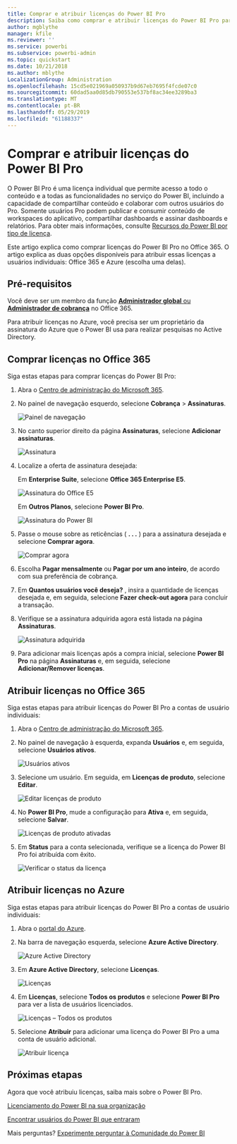 ```yaml
---
title: Comprar e atribuir licenças do Power BI Pro
description: Saiba como comprar e atribuir licenças do Power BI Pro para que os usuários possam acessar todo o conteúdo e todos os recursos no serviço do Power BI.
author: mgblythe
manager: kfile
ms.reviewer: ''
ms.service: powerbi
ms.subservice: powerbi-admin
ms.topic: quickstart
ms.date: 10/21/2018
ms.author: mblythe
LocalizationGroup: Administration
ms.openlocfilehash: 15cd5e021969a050937b9d67eb7695f4fcde07c0
ms.sourcegitcommit: 60dad5aa0d85db790553e537bf8ac34ee3289ba3
ms.translationtype: MT
ms.contentlocale: pt-BR
ms.lasthandoff: 05/29/2019
ms.locfileid: "61188337"
---
```

# <a name="purchase-and-assign-power-bi-pro-licenses"></a>Comprar e atribuir licenças do Power BI Pro

O Power BI Pro é uma licença individual que permite acesso a todo o conteúdo e a todas as funcionalidades no serviço do Power BI, incluindo a capacidade de compartilhar conteúdo e colaborar com outros usuários do Pro. Somente usuários Pro podem publicar e consumir conteúdo de workspaces do aplicativo, compartilhar dashboards e assinar dashboards e relatórios. Para obter mais informações, consulte [Recursos do Power BI por tipo de licença](service-features-license-type.md).

Este artigo explica como comprar licenças do Power BI Pro no Office 365. O artigo explica as duas opções disponíveis para atribuir essas licenças a usuários individuais: Office 365 e Azure (escolha uma delas).

## <a name="prerequisites"></a>Pré-requisitos

Você deve ser um membro da função [**Administrador global** ou **Administrador de cobrança**](https://support.office.com/article/about-office-365-admin-roles-da585eea-f576-4f55-a1e0-87090b6aaa9d) no Office 365.

Para atribuir licenças no Azure, você precisa ser um proprietário da assinatura do Azure que o Power BI usa para realizar pesquisas no Active Directory.

## <a name="purchase-licenses-in-office-365"></a>Comprar licenças no Office 365

Siga estas etapas para comprar licenças do Power BI Pro:

1. Abra o [Centro de administração do Microsoft 365](https://portal.office.com/adminportal/home#/homepage).

2. No painel de navegação esquerdo, selecione **Cobrança** > **Assinaturas**.

    ![Painel de navegação](media/service-admin-purchasing-power-bi-pro/service-purchasing-power-bi-pro-01.png)

3. No canto superior direito da página **Assinaturas**, selecione **Adicionar assinaturas**.

    ![Assinatura](media/service-admin-purchasing-power-bi-pro/service-purchasing-power-bi-pro-02.png)

4. Localize a oferta de assinatura desejada:

    Em **Enterprise Suite**, selecione **Office 365 Enterprise E5**.

    ![Assinatura do Office E5](media/service-admin-purchasing-power-bi-pro/service-purchasing-power-bi-pro-03.png)

    Em **Outros Planos**, selecione **Power BI Pro**.

    ![Assinatura do Power BI](media/service-admin-purchasing-power-bi-pro/service-purchasing-power-bi-pro-04.png)

5. Passe o mouse sobre as reticências ( **. . .** ) para a assinatura desejada e selecione **Comprar agora**.

    ![Comprar agora](media/service-admin-purchasing-power-bi-pro/service-purchasing-power-bi-pro-05.png)

6. Escolha **Pagar mensalmente** ou **Pagar por um ano inteiro**, de acordo com sua preferência de cobrança.

7. Em **Quantos usuários você deseja?** , insira a quantidade de licenças desejada e, em seguida, selecione **Fazer check-out agora** para concluir a transação.

8. Verifique se a assinatura adquirida agora está listada na página **Assinaturas**.

   ![Assinatura adquirida](media/service-admin-purchasing-power-bi-pro/service-purchasing-power-bi-pro-06.png)

9. Para adicionar mais licenças após a compra inicial, selecione **Power BI Pro** na página **Assinaturas** e, em seguida, selecione **Adicionar/Remover licenças**.

## <a name="assign-licenses-in-office-365"></a>Atribuir licenças no Office 365

Siga estas etapas para atribuir licenças do Power BI Pro a contas de usuário individuais:

1. Abra o [Centro de administração do Microsoft 365](https://portal.office.com/adminportal/home#/homepage).

2. No painel de navegação à esquerda, expanda **Usuários** e, em seguida, selecione **Usuários ativos**.

    ![Usuários ativos](media/service-admin-purchasing-power-bi-pro/service-assigning-power-bi-pro-licenses-05.png)

3. Selecione um usuário. Em seguida, em **Licenças de produto**, selecione **Editar**.

    ![Editar licenças de produto](media/service-admin-purchasing-power-bi-pro/service-assigning-power-bi-pro-licenses-06.png)

4. No **Power BI Pro**, mude a configuração para **Ativa** e, em seguida, selecione **Salvar**.

    ![Licenças de produto ativadas](media/service-admin-purchasing-power-bi-pro/service-assigning-power-bi-pro-licenses-07.png)

5. Em **Status** para a conta selecionada, verifique se a licença do Power BI Pro foi atribuída com êxito.

    ![Verificar o status da licença](media/service-admin-purchasing-power-bi-pro/service-assigning-power-bi-pro-licenses-08.png)

## <a name="assign-licenses-in-azure"></a>Atribuir licenças no Azure

Siga estas etapas para atribuir licenças do Power BI Pro a contas de usuário individuais:

1. Abra o [portal do Azure](https://ms.portal.azure.com/#@microsoft.onmicrosoft.com/dashboard/private/39bc3cf7-31a4-43f6-954c-f2d69ca2f0).

2. Na barra de navegação esquerda, selecione **Azure Active Directory**.

    ![Azure Active Directory](media/service-admin-purchasing-power-bi-pro/service-assigning-power-bi-pro-licenses-01.png)

3. Em **Azure Active Directory**, selecione **Licenças**.

    ![Licenças](media/service-admin-purchasing-power-bi-pro/service-assigning-power-bi-pro-licenses-02.png)

4. Em **Licenças**, selecione **Todos os produtos** e selecione **Power BI Pro** para ver a lista de usuários licenciados.

    ![Licenças – Todos os produtos](media/service-admin-purchasing-power-bi-pro/service-assigning-power-bi-pro-licenses-03.png)

5. Selecione **Atribuir** para adicionar uma licença do Power BI Pro a uma conta de usuário adicional.

    ![Atribuir licença](media/service-admin-purchasing-power-bi-pro/service-assigning-power-bi-pro-licenses-04.png)

## <a name="next-steps"></a>Próximas etapas

Agora que você atribuiu licenças, saiba mais sobre o Power BI Pro.

[Licenciamento do Power BI na sua organização](service-admin-licensing-organization.md)

[Encontrar usuários do Power BI que entraram](service-admin-access-usage.md)

Mais perguntas? [Experimente perguntar à Comunidade do Power BI](https://community.powerbi.com/)

